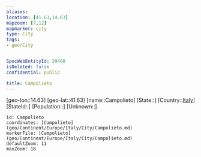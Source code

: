 ```yaml
---
aliases: 
location: [41.63,14.63]
mapzoom: [7,12] 
mapmarker: city 
type: City
tags:
- geo/City


SpocWebEntityId: 29468
isDeleted: false
confidential: public

title: Campolieto
---
```

[geo-lon::14.63]
[geo-lat::41.63]
[name::Campolieto]
[State::]
[Country::[Italy](geo/Continent/Europe/Italy.md)]
[StateId::]
[Population::]
[Unknown::]


```leaflet
id: Campolieto
coordinates: [Campolieto](geo/Continent/Europe/Italy/City/Campolieto.md)
markerFile: [Campolieto](geo/Continent/Europe/Italy/City/Campolieto.md)
defaultZoom: 11 
maxZoom: 18
```



